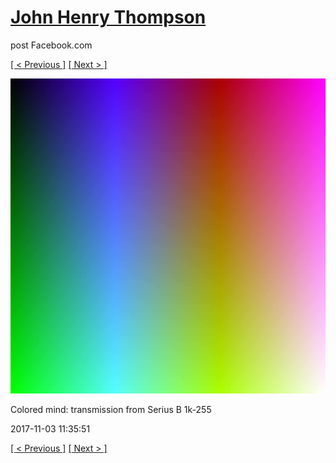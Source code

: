 # [John Henry Thompson](../README.md)
post Facebook.com

[[ < Previous ]](2017-11-03-3.md) [[ Next > ]](2017-10-31-1.md)

[![](../media/2017-11-03/Timeline-Photos-Colored-mind-transmission-from-Serius-B-1k-255.jpg)](../README.md)

Colored mind: transmission from Serius B 1k-255

2017-11-03 11:35:51

[[ < Previous ]](2017-11-03-3.md) [[ Next > ]](2017-10-31-1.md)
